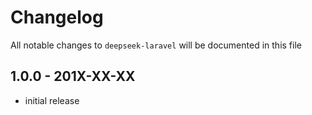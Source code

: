 # Changelog

All notable changes to `deepseek-laravel` will be documented in this file

## 1.0.0 - 201X-XX-XX

- initial release
